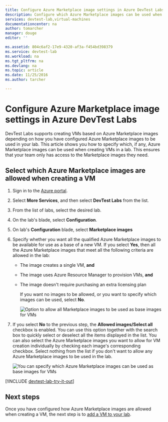 ```yaml
---
title: Configure Azure Marketplace image settings in Azure DevTest Labs | Microsoft Docs
description: Configure which Azure Marketplace images can be used when creating a VM in Azure DevTest Labs
services: devtest-lab,virtual-machines
documentationcenter: na
author: tomarcher
manager: douge
editor: ''

ms.assetid: 804c6af2-17e9-4320-af3a-f454bd398379
ms.service: devtest-lab
ms.workload: na
ms.tgt_pltfrm: na
ms.devlang: na
ms.topic: article
ms.date: 11/25/2016
ms.author: tarcher

---
```

# Configure Azure Marketplace image settings in Azure DevTest Labs
DevTest Labs supports creating VMs based on Azure Marketplace images depending
on how you have configured Azure Marketplace images to be used in your lab. This article
shows you how to specify which, if any, Azure Marketplace images can be used when
creating VMs in a lab. This ensures that your team only has access to the Marketplace images they need. 

## Select which Azure Marketplace images are allowed when creating a VM
1. Sign in to the [Azure portal](http://go.microsoft.com/fwlink/p/?LinkID=525040).
2. Select **More Services**, and then select **DevTest Labs** from the list.
3. From the list of labs, select the desired lab. 
4. On the lab's blade, select **Configuration**.
5. On lab's **Configuration** blade, select **Marketplace images**
6. Specify whether you want all the qualified Azure Marketplace images to be available for use as a base of a new VM. If you select **Yes**, 
   then all the Azure Marketplace images that meet all the following criteria are allowed in the lab:
   
   * The image creates a single VM, **and**
   * The image uses Azure Resource Manager to provision VMs, **and**
   * The image doesn't require purchasing an extra licensing plan
     
     If you want no images to be allowed, or you want to specify which images can be used, select **No**.
     
     ![Option to allow all Marketplace images to be used as base images for VMs](./media/devtest-lab-configure-marketplace-images/allow-all-marketplace-images.png)
7. If you select **No** to the previous step, the **Allowed images/Select all** checkbox is enabled. 
   You can use this option together with the search box to quickly select or deselect all the items displayed in the list.
   You can also select the Azure Marketplace images you want to allow for VM creation individually by checking each image's corresponding checkbox.
   Select nothing from the list if you don't want to allow any Azure Marketplace images to be used in the lab.
   
    ![You can specify which Azure Marketplace images can be used as base images for VMs](./media/devtest-lab-configure-marketplace-images/select-marketplace-images.png)

[!INCLUDE [devtest-lab-try-it-out](../../includes/devtest-lab-try-it-out.md)]

## Next steps
Once you have configured how Azure Marketplace images are allowed when creating a VM, the next step is to [add a VM to your lab](devtest-lab-add-vm-with-artifacts.md).

